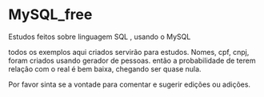 # MySQL_free
Estudos feitos sobre linguagem SQL , usando o MySQL

todos os exemplos aqui criados servirão para estudos. 
Nomes, cpf, cnpj, foram criados usando gerador de pessoas. então a probabilidade de terem relação com o real é bem baixa, chegando ser quase nula.

Por favor sinta se a vontade para comentar e sugerir edições ou adições.
